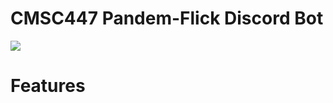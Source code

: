 # CMSC447 Pandem-Flick Discord Bot
![](https://github.com/OIiver-D/CMSC447_Pandem-Flick/blob/main/PandemFlick_Logo.png?raw=true)

# Features
